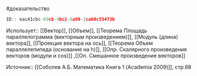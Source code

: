 #доказательство

```javascript
ID:: eac41cbc-89cb-4bc2-6a80-2ca60c53473b
```

Использует:: [[Вектор]], [[Объем]], [[Теорема Площадь параллелограмма (векторным произведением)]], [[Модуль (длина) вектора]], [[Проекция вектора на ось]], [[Теорема Объем параллелепипеда (основание на h)]], [[Опр. Скалярного произведения векторов (модули и cos)]] ,[[Оп. Смешанное произведение векторов]]

Источник:: [[Соболев А.Б. Математика Книга 1 (Academia 2009)]], стр.68